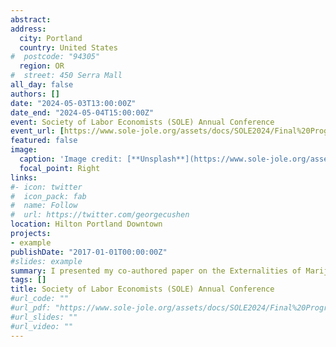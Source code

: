 ```yaml
---
abstract: 
address:
  city: Portland
  country: United States
#  postcode: "94305"
  region: OR
#  street: 450 Serra Mall
all_day: false
authors: []
date: "2024-05-03T13:00:00Z"
date_end: "2024-05-04T15:00:00Z"
event: Society of Labor Economists (SOLE) Annual Conference
event_url: [https://www.sole-jole.org/assets/docs/SOLE2024/Final%20Program%20SOLE%202024.pdf]
featured: false
image:
  caption: 'Image credit: [**Unsplash**](https://www.sole-jole.org/assets/images/SOLE2024/SOLE%202024%20Stamp.png)'
  focal_point: Right
links:
#- icon: twitter
#  icon_pack: fab
#  name: Follow
#  url: https://twitter.com/georgecushen
location: Hilton Portland Downtown
projects:
- example
publishDate: "2017-01-01T00:00:00Z"
#slides: example
summary: I presented my co-authored paper on the Externalities of Marijuana Legalization, Marijuana Use in Non-Legalizing States.
tags: []
title: Society of Labor Economists (SOLE) Annual Conference
#url_code: ""
#url_pdf: "https://www.sole-jole.org/assets/docs/SOLE2024/Final%20Program%20SOLE%202024.pdf"
#url_slides: ""
#url_video: ""
---
```


